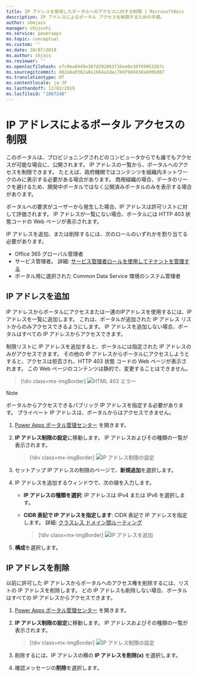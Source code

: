 ```yaml
---
title: IP アドレスを使用したポータルへのアクセスに対する制限 | MicrosoftDocs
description: IP アドレスによるポータル アクセスを制限するための手順。
author: sbmjais
manager: shujoshi
ms.service: powerapps
ms.topic: conceptual
ms.custom: ''
ms.date: 10/07/2019
ms.author: shjais
ms.reviewer: ''
ms.openlocfilehash: efc0ea8449e387d292063f16ee6e38f69863267c
ms.sourcegitcommit: dd2a8a0362a8e1b64a1dac7b9f98d43da8d0bd87
ms.translationtype: HT
ms.contentlocale: ja-JP
ms.lasthandoff: 12/02/2019
ms.locfileid: "2867240"
---
```

# <a name="restrict-portal-access-by-ip-address"></a>IP アドレスによるポータル アクセスの制限

このポータルは、プロビジョニングされどのコンピュータからでも誰でもアクセスが可能な場合に、公開されます。 IP アドレスの一覧から、ポータルへのアクセスを制限できます。 たとえば、政府機関ではコンテンツを組織内ネットワークのみに表示する必要がある場合があります。 商用組織の場合、データのリークを避けるため、開発中ポータルではなく公開済みポータルのみを表示する場合があります。

ポータルへの要求がユーザーから発生した場合、IP アドレスは許可リストに対して評価されます。 IP アドレスが一覧にない場合、ポータルには HTTP 403 状態コードの Web ページが表示されます。

IP アドレスを追加、または削除するには、次のロールのいずれかを割り当てる必要があります。
- Office 365 グローバル管理者 
-  サービス管理者。 詳細: [サービス管理者ロールを使用してテナントを管理する](https://technet.microsoft.com/library/mt793847.aspx)  
- ポータル用に選択された Common Data Service 環境のシステム管理者

## <a name="add-an-ip-address"></a>IP アドレスを追加

IP アドレスからポータルにアクセスまたは一連のIPアドレスを使用するには、IP アドレスを一覧に追加します。 これは、ポータルが追加された IP アドレス リストからのみアクセスできるようにします。 IP アドレスを追加しない場合、ポータルはすべての IP アドレスからアクセスできます。

制限リストに IP アドレスを追加すると、ポータルには指定された IP アドレスのみがアクセスできます。 その他の IP アドレスからポータルにアクセスしようとすると、アクセスは拒否され、HTTP 403 状態 コードの Web ページが表示されます。 この Web ページのコンテンツは静的で、変更することはできません。

> [!div class=mx-imgBorder]
> ![HTML 403 エラー](../media/ip-address-page-error.png "HTML 403 エラー")  

> [!NOTE]
> ポータルからアクセスできるパブリック IP アドレスを指定する必要があります。 プライベート IP アドレスは、ポータルからはアクセスできません。

1.  [Power Apps ポータル管理センター](admin-overview.md) を開きます。

2.  **IP アドレス制限の設定**に移動します。 IP アドレスおよびその種類の一覧が表示されます。

    > [!div class=mx-imgBorder]
    > ![IP アドレス制限の設定](../media/set-up-ip-address-restrict.png "IP アドレス制限の設定")

3.  セットアップ IP アドレスの制限のページで、**新規追加**を選択します。

4.  IP アドレスを追加するウィンドウで、次の値を入力します。

    - **IP アドレスの種類を選択**: IP アドレスは IPv4 または IPv6 を選択します。

    - **CIDR 表記で IP アドレスを指定します**: CIDR 表記で IP アドレスを指定します。 詳細: [クラスレス ドメイン間ルーティング](https://en.wikipedia.org/wiki/Classless_Inter-Domain_Routing)

      > [!div class=mx-imgBorder]
      > ![IP アドレスを追加](../media/add-ip-address.png "IP アドレスを追加")    

5.  **構成**を選択します。

## <a name="remove-an-ip-address"></a>IP アドレスを削除

以前に許可した IP アドレスからポータルへのアクセス権を削除するには、リストの IP アドレスを削除します。 どの IP アドレスも削除しない場合、ポータルはすべての IP アドレスからアクセスできます。

1.  [Power Apps ポータル管理センター](admin-overview.md) を開きます。

2.  **IP アドレス制限の設定**に移動します。 IP アドレスおよびその種類の一覧が表示されます。

    > [!div class=mx-imgBorder]
    > ![IP アドレス制限の設定](../media/set-up-ip-address-restrict.png "IP アドレス制限の設定")

3.  削除するには、IP アドレスの横の **IP アドレスを削除(x)** を選択します。

4.  確認メッセージの**削除**を選択します。

